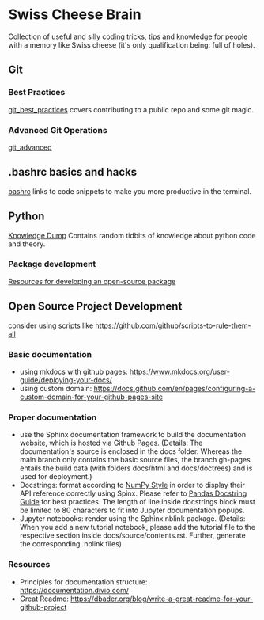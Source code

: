 # Swiss Cheese Brain
Collection of useful and silly coding tricks, tips and knowledge for people with a memory like Swiss cheese (it's only qualification being: full of holes).

## Git 
### Best Practices
[git_best_practices](git_best_practices.md) covers contributing to a public repo and some git magic.

### Advanced Git Operations
[git_advanced](git_advanced.md)

## .bashrc basics and hacks
[bashrc](bashrc.md) links to code snippets to make you more productive in the terminal.

## Python
[Knowledge Dump](python/knowledge_dump.md) Contains random tidbits of knowledge about python code and theory.

### Package development
[Resources for developing an open-source package](python/package_dev.md)



## Open Source Project Development
consider using scripts like https://github.com/github/scripts-to-rule-them-all

### Basic documentation
* using mkdocs with github pages: https://www.mkdocs.org/user-guide/deploying-your-docs/
* using custom domain: https://docs.github.com/en/pages/configuring-a-custom-domain-for-your-github-pages-site

### Proper documentation
* use the Sphinx documentation framework to build the documentation website, which is hosted via Github Pages. (Details: The documentation's source is enclosed in the docs folder. Whereas the main branch only contains the basic source files, the branch gh-pages entails the build data (with folders docs/html and docs/doctrees) and is used for deployment.)
* Docstrings: format according to [NumPy Style](https://sphinxcontrib-napoleon.readthedocs.io/en/latest/example_numpy.html#example-numpy) in order to display their API reference correctly using Spinx. Please refer to [Pandas Docstring Guide](https://pandas.pydata.org/pandas-docs/stable/development/contributing_docstring.html#) for best practices. The length of line inside docstrings block must be limited to 80 characters to fit into Jupyter documentation popups.
* Jupyter notebooks: render using the Sphinx nblink package. (Details: When you add a new tutorial notebook, please add the tutorial file to the respective section inside docs/source/contents.rst. Further, generate the corresponding .nblink files)

### Resources
* Principles for documentation structure: https://documentation.divio.com/
* Great Readme: https://dbader.org/blog/write-a-great-readme-for-your-github-project
